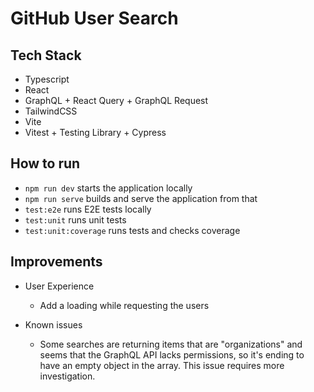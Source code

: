 # GitHub User Search

## Tech Stack

- Typescript
- React
- GraphQL + React Query + GraphQL Request
- TailwindCSS
- Vite
- Vitest + Testing Library + Cypress

## How to run

- `npm run dev` starts the application locally
- `npm run serve` builds and serve the application from that
- `test:e2e` runs E2E tests locally
- `test:unit` runs unit tests
- `test:unit:coverage` runs tests and checks coverage

## Improvements

- User Experience

  - Add a loading while requesting the users

- Known issues

  - Some searches are returning items that are "organizations" and seems that the GraphQL API lacks
    permissions, so it's ending to have an empty object in the array. This issue requires more
    investigation.

